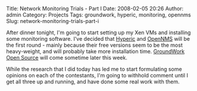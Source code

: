 Title: Network Monitoring Trials - Part I
Date: 2008-02-05 20:26
Author: admin
Category: Projects
Tags: groundwork, hyperic, monitoring, opennms
Slug: network-monitoring-trials-part-i

After dinner tonight, I'm going to start setting up my Xen VMs and
installing some monitoring software. I've decided that [Hyperic][] and
[OpenNMS][] will be the first round - mainly because their free versions
seem to be the most heavy-weight, and will probably take more
installation time. [GroundWork Open Source][] will come sometime later
this week.

While the research that I did today has led me to start formulating some
opinions on each of the contestants, I'm going to withhold comment until
I get all three up and running, and have done some real work with them.

  [Hyperic]: http://www.hyperic.com/
  [OpenNMS]: http://www.opennms.org
  [GroundWork Open Source]: http://www.groundworkopensource.com/
